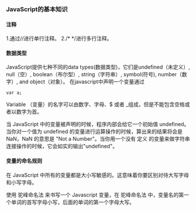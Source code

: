 ### JavaScript的基本知识

#### 注释
1.通过//进行单行注释。
2./*   */进行多行注释。

#### 数据类型
JavaScript提供七种不同的data types(数据类型)，它们是undefined（未定义）, null（空）, boolean（布尔型）, string（字符串）, symbol(符号), number（数字）, and object（对象）。
在javascript中声明一个变量通过
```
var a;
```

Variable （变量）的名字可以由数字、字母、$ 或者 _组成，但是不能包含空格或者以数字为首。

当 JavaScript 中的变量被声明的时候，程序内部会给它一个初始值 undefined。当你对一个值为 undefined 的变量进行运算操作的时候，算出来的结果将会是 NaN，NaN 的意思是 "Not a Number"。当你用一个没有 定义 的变量来做字符串连接操作的时候，它会如实的输出"undefined"。

#### 变量的命名规则
在 JavaScript 中所有的变量都是大小写敏感的。这意味着你要区别对待大写字母和小写字母。

使用 驼峰命名法 来书写一个 Javascript 变量，在 驼峰命名法 中，变量名的第一个单词的首写字母小写，后面的单词的第一个字母大写。

